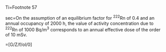 Ti=Footnote 57

sec=On the assumption of an equilibrium factor for <sup>222</sup>Rn of 0.4 and an annual occupancy of 2000 h, the value of activity concentration due to <sup>222</sup>Rn of 1000 Bq/m<sup>3</sup>  corresponds to an annual effective dose of the order of 10 mSv.
 
=[G/Z/f/ol/0]
